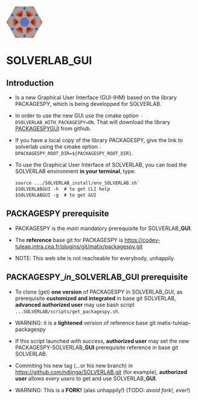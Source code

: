 
![logo](../images/logoSOLVERLAB.png)

SOLVERLAB_GUI
==============

Introduction
------------

- Is a new Graphical User Interface (GUI-IHM) based on the library PACKAGESPY, 
which is being developped for SOLVERLAB. 

- In order to use the new GUI use the cmake option `-DSOLVERLAB_WITH_PACKAGESPY=ON`.
That will download the library [PACKAGESPYGUI](https://github.com/ndjinga/PACKAGESPYGUI) from github.

- If you have a local copy of the library PACKAGESPY, 
give the link to solverlab using the cmake option `-DPACKAGESPY_ROOT_DIR=${PACKAGESPY_ROOT_DIR}`.

- To use the Graphical User Interface of SOLVERLAB, 
you can load the SOLVERLAB environment **in your terminal**, type:

    ```
    source .../SOLVERLAB_install/env_SOLVERLAB.sh`
    $SOLVERLABGUI -h  # to get CLI help
    $SOLVERLABGUI -g  # to get GUI
    ```

PACKAGESPY prerequisite
-------------------------

- PACKAGESPY is the *main* mandatory prerequisite for SOLVERLAB_**GUI**.

- The **reference** base git for PACKAGESPY is 
https://codev-tuleap.intra.cea.fr/plugins/git/matix/packagespy.git

- NOTE: This web site is not reacheable for everybody, unhappily.


PACKAGESPY_*in*_SOLVERLAB_GUI prerequisite
-----------------------------------------

- To clone (get) **one version** of PACKAGESPY in SOLVERLAB_GUI,
as prerequisite **customized and integrated**
in base git SOLVERLAB, **advanced authorized user** may use 
bash script `...SOLVERLAB/scripts/get_packagespy.sh`.

- WARNING: it is a **lightened** version of reference base git matix-tuleap-packagespy

- If this script launched with success, **authorized user** 
may set the new PACKAGESPY-SOLVERLAB_**GUI** 
prerequisite reference in base git SOLVERLAB. 

- Commiting his new tag (...or his new branch) in 
https://github.com/ndjinga/SOLVERLAB.git (for example), 
**authorized user** allows *every users* to get and use SOLVERLAB_**GUI**.

- WARNING: This is a **FORK!** (alas unhappily!) (TODO: *avoid fork!, ever!*)




